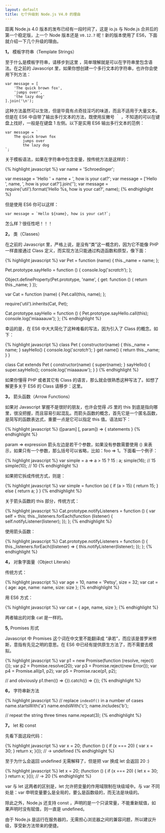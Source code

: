 ```yaml
---
layout: default
title: 七个升级到 Node.js V4.0 的理由
---
```


距离 Node.js 4.0 版本的发布已经有一段时间了，这是 io.js 与 Node.js 合并后的第一个稳定版，上一个 Node 版本还是 `V0.12.7` 呢！新的版本使用了 ES6，下面就介绍一下几个升级的理由。

__1，__ 模板字符串（Template Strings）

至于什么是模板字符串，请移步到这里 ，简单理解就是可以在字符串里包含语法。在之前的 Javascript 里，如果你想创建一个多行文本的字符串，也许你会使用下列方法：

    var message = [
        'The quick brown fox',
        'jumps over',
        'the lazy dog'
    ].join('\n');

这种方法虽然可以生效，但是毕竟有点奇技淫巧的味道，而且不适用于大量文本。但是在 ES6 中自带了输出多行文本的方法，既使用反撇号 ｀ ，不知道的可以在键盘上找好，一般是在键盘 1 左侧。以下是实用 ES6 输出多行文本的范例：

    var message = `
        The quick brown fox
            jumps over
            the lazy dog
    `;

关于模板语法，如果在字符串中包含变量，按传统方法是这样的：

{% highlight javascript %}
var name = 'Schroedinger';

var message = 'Hello ' + name + ', how is your cat?';
var message = ['Hello ', name, ', how is your cat?'].join('');
var message = require('util').format('Hello %s, how is your cat?', name);
{% endhighlight %}

但是使用 ES6 你可以这样：

    var message = `Hello ${name}, how is your cat?`;

怎么样？很任性吧！！！

__2，__  类（Classes）

在之前的 Javascript 里，严格上说，是没有“类”这一概念的，因为它不能像 PHP 一样直接通过 Class 定义，而实现方法只能通过构造函数和原型，像下面：

{% highlight javascript %}
var Pet = function (name) {
    this._name = name;
};

Pet.prototype.sayHello = function () {
    console.log('*scratch*');
};

Object.defineProperty(Pet.prototype, 'name', {
  get: function () {
    return this._name;
  }
});


var Cat = function (name) {
    Pet.call(this, name);
};

require('util').inherits(Cat, Pet);

Cat.prototype.sayHello = function () {
    Pet.prototype.sayHello.call(this);
    console.log('miaaaauw');
};
{% endhighlight %}

幸运的是，在 ES6 中大大简化了这种难看的写法，因为引入了 Class 的概念。如下：

{% highlight javascript %}
class Pet {
    constructor(name) {
        this._name = name;
    }
    sayHello() {
        console.log('*scratch*');
    }
    get name() {
        return this._name;
    }
}

class Cat extends Pet {
    constructor(name) {
        super(name);
    }
    sayHello() {
        super.sayHello();
        console.log('miaaaauw');
    }
}
{% endhighlight %}

如果你懂得 PHP 或者其它有 Class 的语言，那么就会很熟悉这种写法了。如想了解更多关于 ES6 的 Class 请移步：这里。

__3，__  箭头函数（Arrow Functions）

如果对 Javascript 掌握不是很好的朋友，也许会觉得 JS 里的 this 到底是指向哪里，很没把握，而且容易引起混乱。而箭头函数的概念，首先它是一个匿名函数，是简写的函数表达式，重要一点是它可以指定 this 值。语法如下：

{% highlight javascript %}
([param] [, param]) => {
   statements
}
{% endhighlight %}

param => expression
箭头左边是若干个参数，如果没有参数需要使用 () 来表示，如果只有一个参数，那么括号可以省略，比如：foo => 1。下面看一个例子：

{% highlight javascript %}
var simple = a => a > 15 ? 15 : a;
simple(16); // 15
simple(10); // 10
{% endhighlight %}

如果把它拆成传统方式，则是：

{% highlight javascript %}
var simple = function (a) {
    if (a > 15) {
        return 15;
    } else {
        return a;
    }
}
{% endhighlight %}

关于箭头函数的 this 部分，传统方式：

{% highlight javascript %}
Cat.prototype.notifyListeners = function () {
    var self = this;
    this._listeners.forEach(function (listener) {
        self.notifyListener(listener);
    });
};
{% endhighlight %}

使用箭头函数：

{% highlight javascript %}
Cat.prototype.notifyListeners = function () {
    this._listeners.forEach((listener) => {
        this.notifyListener(listener);
    });
};
{% endhighlight %}

__4，__ 对象字面量（Object Literals）

传统方式：

{% highlight javascript %}
var age = 10, name = 'Petsy', size = 32;
var cat = {
    age: age,
    name: name,
    size: size
};
{% endhighlight %}

用 ES6 方式：

{% highlight javascript %}
var cat = {
    age,
    name,
    size
};
{% endhighlight %}

两者输出的对象 cat 是一样的。

__5,__ Promises 形式

Javascript 中 Promises 这个词在中文里不能翻译成 “承若”，而应该是普罗米修斯，意指有先见之明的意思。在 ES6 中已经有提供原生方法了，而不需要去模拟。

{% highlight javascript %}
var p1 = new Promise(function (resolve, reject) {});
var p2 = Promise.resolve(20);
var p3 = Promise.reject(new Error());
var p4 = Promise.all(p1, p2);
var p5 = Promise.race(p1, p2);

// and obviously
p1.then(() => {}).catch(() => {});
{% endhighlight %}

__6，__ 字符串新方法

{% highlight javascript %}
// replace `indexOf()` in a number of cases
name.startsWith('a')
name.endsWith('c');
name.includes('b');

// repeat the string three times
name.repeat(3);
{% endhighlight %}


__7，__ let 和 const

先看下面这段代码：

{% highlight javascript %}
var x = 20;
(function () {
    if (x === 20) {
        var x = 30;
    }
    return x;
}()); // -> undefined
{% endhighlight %}

至于为什么会返回 undefined 无需解释了，但是把 var 换成 let 会返回 20 :)

{% highlight javascript %}
let x = 20;
(function () {
    if (x === 20) {
        let x = 30;
    }
    return x;
}()); // -> 20
{% endhighlight %}

var 与 let 这两者的区别是，let 允许把变量的作用域限制在块级域中。与 var 不同处是：var 申明变量要么是全局的，要么是函数级的，而无法是块级的。

除此之外，Node.js 还支持 const ，声明的是一个只读常量，不能重新赋值，如果声明时没有赋值，则一直是 undefined。

由于 Node.js 是运行在服务器的，无需担心浏览器之间的兼容问题，所以建议升级，享受新方法带来的便捷。
